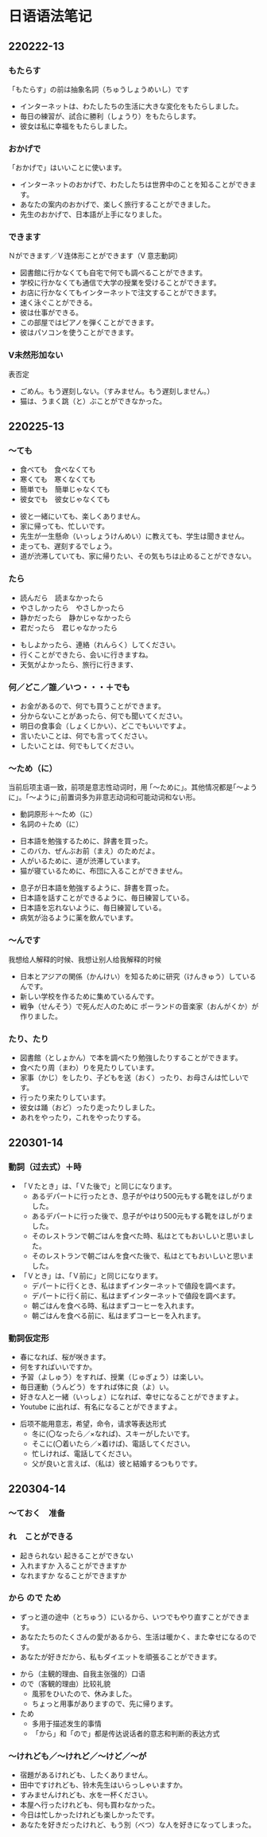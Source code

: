 # 日语语法笔记

## 220222-13

### もたらす

「もたらす」の前は抽象名詞（ちゅうしょうめいし）です

- インターネットは、わたしたちの生活に大きな変化をもたらしました。
- 毎日の練習が、試合に勝利（しょうり）をもたらします。
- 彼女は私に幸福をもたらしました。

### おかげで

「おかげで」はいいことに使います。

- インターネットのおかげで、わたしたちは世界中のことを知ることができます。
- あなたの案内のおかげで、楽しく旅行することができました。
- 先生のおかげで、日本語が上手になりました。

### できます

Ｎができます／Ｖ连体形ことができます（V 意志動詞）

- 図書館に行かなくても自宅で何でも調べることができます。
- 学校に行かなくても通信で大学の授業を受けることができます。
- お店に行かなくてもインターネットで注文することができます。
- 速く泳ぐことができる。
- 彼は仕事ができる。
- この部屋ではピアノを弾くことができます。
- 彼はパソコンを使うことができます。

### V未然形加ない

表否定

- ごめん。もう遅刻しない。（すみません。もう遅刻しません。）
- 猫は、うまく跳（と）ぶことができなかった。

## 220225-13

### ～ても

- 食べても　食べなくても
- 寒くても　寒くなくても
- 簡単でも　簡単じゃなくても
- 彼女でも　彼女じゃなくても

* 彼と一緒にいても、楽しくありません。
* 家に帰っても、忙しいです。
* 先生が一生懸命（いっしょうけんめい）に教えても、学生は聞きません。
* 走っても、遅刻するでしょう。
* 道が渋滞していても、家に帰りたい、その気もちは止めることができない。

### たら

- 読んだら　読まなかったら
- やさしかったら　やさしかったら
- 静かだったら　静かじゃなかったら
- 君だったら　君じゃなかったら

* もしよかったら、連絡（れんらく）してください。
* 行くことができたら、会いに行きますね。
* 天気がよかったら、旅行に行きます、

### 何／どこ／誰／いつ・・・＋でも

* お金があるので、何でも買うことができます。
* 分からないことがあったら、何でも聞いてください。
* 明日の食事会（しょくじかい）、どこでもいいですよ。
* 言いたいことは、何でも言ってください。
* したいことは、何でもしてください。

### ～ため（に）

当前后项主语一致，前项是意志性动词时，用 ｢～ために｣。其他情况都是｢～ように｣。｢～ように｣前置词多为非意志动词和可能动词和ない形。

* 動詞原形＋～ため（に）
* 名詞の＋ため（に）

- 日本語を勉強するために、辞書を買った。
- このバカ、ぜんぶお前（まえ）のためだよ。
- 人がいるために、道が渋滞しています。
- 猫が寝ているために、布団に入ることができません。

* 息子が日本語を勉強するように、辞書を買った。
* 日本語を話すことができるように、毎日練習している。
* 日本語を忘れないように、毎日練習している。
* 病気が治るように薬を飲んでいます。

### ～んです

我想给人解释的时候、我想让别人给我解释的时候

* 日本とアジアの関係（かんけい）を知るために研究（けんきゅう）しているんです。
* 新しい学校を作るために集めているんです。
* 戦争（せんそう）で死んだ人のために ポーランドの音楽家（おんがくか）が作りました。

### たり、たり 

* 図書館（としょかん）で本を調べたり勉強したりすることができます。
* 食べたり周（まわ）りを見たりしています。 
* 家事（かじ）をしたり、子どもを送（おく）ったり、お母さんは忙しいです。
* 行ったり来たりしています。
* 彼女は踊（おど）ったり走ったりしました。
* あれをやったり，これをやったりする。

## 220301-14

### 動詞（过去式）＋時

- 「Ｖたとき」は、「Ｖた後で」と同じになります。
    - あるデパートに行ったとき、息子がやはり500元もする靴をほしがりました。
    - あるデパートに行った後で、息子がやはり500元もする靴をほしがりました。
    - そのレストランで朝ごはんを食べた時、私はとてもおいしいと思いました。
    - そのレストランで朝ごはんを食べた後で、私はとてもおいしいと思いました。
- 「Ｖとき」は、「Ｖ前に」と同じになります。
    - デパートに行くとき、私はまずインターネットで値段を調べます。
    - デパートに行く前に、私はまずインターネットで値段を調べます。
    - 朝ごはんを食べる時、私はまずコーヒーを入れます。
    - 朝ごはんを食べる前に、私はまずコーヒーを入れます。

### 動詞仮定形

- 春になれば、桜が咲きます。
- 何をすればいいですか。
- 予習（よしゅう）をすれば、授業（じゅぎょう）は楽しい。
- 毎日運動（うんどう）をすれば体に良（よ）い。
- 好きな人と一緒（いっしょ）になれば、幸せになることができますよ。
- Youtube に出れば、有名になることができますよ。

* 后项不能用意志，希望，命令，请求等表达形式
    * 冬に(〇なったら／×なれば)、スキーがしたいです。
    * そこに(〇着いたら／×着けば)、電話してください。
    * 忙しければ、電話してください。
    * 父が良いと言えば、（私は）彼と結婚するつもりです。

## 220304-14

### ～ておく　准备

### れ　ことができる

- 起きられない 起きることができない
- 入れますか 入ることができますか
- なれますか なることができますか

### から ので ため

* ずっと道の途中（とちゅう）にいるから、いつでもやり直すことができます。
* あなたたちのたくさんの愛があるから、生活は暖かく、また幸せになるのです。
* あなたが好きだから、私もダイエットを頑張ることができます。　

- から（主観的理由、自我主张强的）口语
- ので（客観的理由）比较礼貌
    - 風邪をひいたので、休みました。
    - ちょっと用事がありますので、先に帰ります。
- ため
    - 多用于描述发生的事情
    - 「から」和「ので」都是传达说话者的意志和判断的表达方式

### ～けれども／～けれど／～けど／～が

- 宿題があるけれども、したくありません。
- 田中ですけれども、铃木先生はいらっしゃいますか。
- すみませんけれども、水を一杯ください。
- 本屋へ行ったけれども、何も買わなかった。
- 今日は忙しかったけれども楽しかったです。
- あなたを好きだったけれど、もう別（べつ）な人を好きになってしまった。
